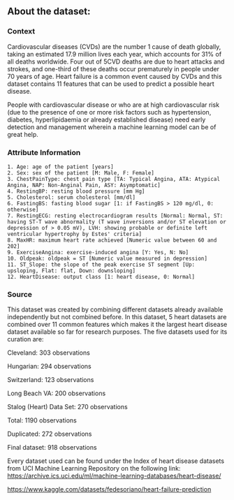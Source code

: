 ## About the dataset:
### Context
Cardiovascular diseases (CVDs) are the number 1 cause of death globally, taking an estimated 17.9 million lives each year, which accounts for 31% of all deaths worldwide. Four out of 5CVD deaths are due to heart attacks and strokes, and one-third of these deaths occur prematurely in people under 70 years of age. Heart failure is a common event caused by CVDs and this dataset contains 11 features that can be used to predict a possible heart disease.

People with cardiovascular disease or who are at high cardiovascular risk (due to the presence of one or more risk factors such as hypertension, diabetes, hyperlipidaemia or already established disease) need early detection and management wherein a machine learning model can be of great help.

### Attribute Information
    1. Age: age of the patient [years]
    2. Sex: sex of the patient [M: Male, F: Female]
    3. ChestPainType: chest pain type [TA: Typical Angina, ATA: Atypical Angina, NAP: Non-Anginal Pain, ASY: Asymptomatic]
    4. RestingBP: resting blood pressure [mm Hg]
    5. Cholesterol: serum cholesterol [mm/dl]
    6. FastingBS: fasting blood sugar [1: if FastingBS > 120 mg/dl, 0: otherwise]
    7. RestingECG: resting electrocardiogram results [Normal: Normal, ST: having ST-T wave abnormality (T wave inversions and/or ST elevation or depression of > 0.05 mV), LVH: showing probable or definite left ventricular hypertrophy by Estes' criteria]
    8. MaxHR: maximum heart rate achieved [Numeric value between 60 and 202]
    9. ExerciseAngina: exercise-induced angina [Y: Yes, N: No]
    10. Oldpeak: oldpeak = ST [Numeric value measured in depression]
    11. ST_Slope: the slope of the peak exercise ST segment [Up: upsloping, Flat: flat, Down: downsloping]
    12. HeartDisease: output class [1: heart disease, 0: Normal]

### Source
This dataset was created by combining different datasets already available independently but not combined before. In this dataset, 5 heart datasets are combined over 11 common features which makes it the largest heart disease dataset available so far for research purposes. The five datasets used for its curation are:

Cleveland: 303 observations

Hungarian: 294 observations

Switzerland: 123 observations

Long Beach VA: 200 observations

Stalog (Heart) Data Set: 270 observations

Total: 1190 observations

Duplicated: 272 observations

Final dataset: 918 observations

Every dataset used can be found under the Index of heart disease datasets from UCI Machine Learning Repository on the following link: https://archive.ics.uci.edu/ml/machine-learning-databases/heart-disease/

https://www.kaggle.com/datasets/fedesoriano/heart-failure-prediction

